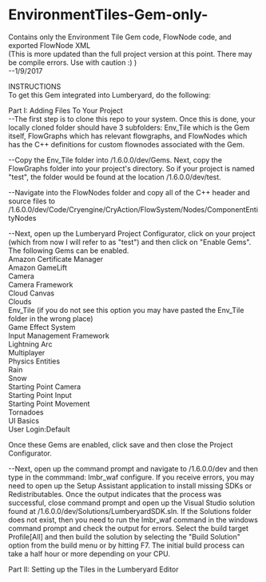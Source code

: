 # EnvironmentTiles-Gem-only-
Contains only the Environment Tile Gem code, FlowNode code, and exported FlowNode XML   
(This is more updated than the full project version at this point. There may be compile errors. Use with caution :) )   
--1/9/2017

INSTRUCTIONS		
To get this Gem integrated into Lumberyard, do the following:		
		
Part I: Adding Files To Your Project		
--The first step is to clone this repo to your system. Once this is done, your locally cloned folder should have 3 subfolders:
Env_Tile which is the Gem itself, FlowGraphs which has relevant flowgraphs, and FlowNodes which has the C++ definitions for
custom flownodes associated with the Gem.		
		
--Copy the Env_Tile folder into <Lumberyard Root>/1.6.0.0/dev/Gems. Next, copy the FlowGraphs folder into your project's 
directory. So if your project is named "test", the folder would be found at the location <Lumberyard>/1.6.0.0/dev/test.		

--Navigate into the FlowNodes folder and copy all of the C++ header and source files to 
<Lumberyard>/1.6.0.0/dev/Code/Cryengine/CryAction/FlowSystem/Nodes/ComponentEntityNodes		
		
--Next, open up the Lumberyard Project Configurator, click on your project (which from now I will refer to as "test") 
and then click on "Enable Gems". The following Gems can be enabled.		
Amazon Certificate Manager		
Amazon GameLift		
Camera		
Camera Framework		
Cloud Canvas		
Clouds		
Env_Tile (if you do not see this option you may have pasted the Env_Tile folder in the wrong place)		
Game Effect System		
Input Management Framework		
Lightning Arc		
Multiplayer		
Physics Entities		
Rain		
Snow		
Starting Point Camera	
Starting Point Input		
Starting Point Movement		
Tornadoes		
UI Basics		
User Login:Default		
		
Once these Gems are enabled, click save and then close the Project Configurator.		
		
--Next, open up the command prompt and navigate to <Lumberyard>/1.6.0.0/dev and then type in the commmand: lmbr_waf configure.
If you receive errors, you may need to open up the Setup Assistant application to install missing SDKs or Redistributables.
Once the output indicates that the process was successful, close command prompt and open up the Visual Studio solution found
at <Lumberyard>/1.6.0.0/dev/Solutions/LumberyardSDK.sln. If the Solutions folder does not exist, then you need to run the 
lmbr_waf command in the windows command prompt and check the output for errors. Select the build target Profile[All] and then build
the solution by selecting the "Build Solution" option from the build menu or by hitting F7. The initial build process can take
a half hour or more depending on your CPU.		
		
Part II: Setting up the Tiles in the Lumberyard Editor		
